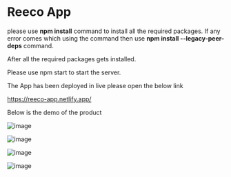 <h1>Reeco App</h1>

please use <b>npm install</b> command to install all the required packages. If any error comes which using the command then use <b>npm install --legacy-peer-deps</b> command. <br>

After all the required packages gets installed. <br>

Please use npm start to start the server.

The App has been deployed in live please open the below link

https://reeco-app.netlify.app/

Below is the demo of the product

![image](https://github.com/GovindaPedhiwal/Reeco/assets/29222029/a0ef3445-c20e-4017-b9a1-897f35c912a9)



![image](https://github.com/GovindaPedhiwal/Reeco/assets/29222029/6c44bde2-e9a9-4877-a217-33a5d34ba6ae)

![image](https://github.com/GovindaPedhiwal/Reeco/assets/29222029/21d416d6-1303-4f4a-8063-a0b8da302677)

![image](https://github.com/GovindaPedhiwal/Reeco/assets/29222029/32083669-ecb7-4713-a1be-12d523e96699)





